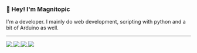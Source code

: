 ### 👋 Hey! I'm Magnitopic

I'm a developer. I mainly do web development, scripting with python and a bit of Arduino as well.



---
<a href="https://github.com/magnitopic">
  <img align="top" src="https://github-readme-stats.vercel.app/api?username=magnitopic&count_private=true&show_icons=true&hide=stars&theme=dark&hide_border=true" />
  <img align="top" src="https://github-readme-stats.vercel.app/api/top-langs/?username=magnitopic&layout=compact&theme=dark&hide_border=true" />
</a>
<a href="https://github.com/magnitopic/YouTubeCode">
  <img align="top" src="https://github-readme-stats.vercel.app/api/pin/?username=magnitopic&repo=YouTubeCode&theme=dark&hide_border=true" />
</a>
<a href="https://github.com/magnitopic/JavaGames">
  <img align="top" src="https://github-readme-stats.vercel.app/api/pin/?username=magnitopic&repo=JavaGames&theme=dark&hide_border=true" />
</a>
